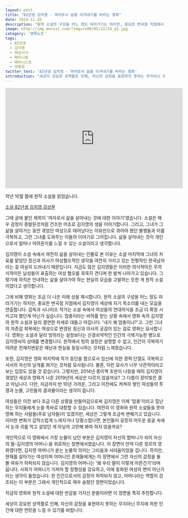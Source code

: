 ```yaml
---
layout: post
title: "82년생 김지영 - 여자로서 삶을 이겨내기를 바라는 영화"
date: 2019-11-26
description: "원작 소설의 구성을 어느 정도 따라가기는 하지만, 중요한 변곡점 지점에서 김지영이 세상에 자기 목소리를 내는 모습을 연출합니다."
image: http://img.movist.com/?img=/x00/05/22/24_p1.jpg
category: '영화노트'
tags: 
  - 82년생
  - 김지영
  - 여성서사
  - 페미니즘
  - 페미니스트
  - 성평등
twitter_text: '82년생 김지영 - 여자로서 삶을 이겨내기를 바라는 영화'
introduction: "세상이 강요한 성역활로 인해, 자신의 감정을 표현하지 못하는 무지아닌 무지에 처한 인간에 대한 연민을 느낄 수 있기를 바랍니다."
---
```


<iframe width="560" height="315" src="https://www.youtube.com/embed/Gz0ZeY1U4vY" frameborder="0" allow="accelerometer; autoplay; encrypted-media; gyroscope; picture-in-picture" allowfullscreen></iframe>

작년 10월 쯤에 원작 소설을 읽었습니다.

[소설 82년생 김지영 감상문](http://red-angel.co.kr/%EB%8F%85%EC%84%9C%EB%85%B8%ED%8A%B8/2018/10/04/kimjiyoung_in_born1982.html)

그때 글에 붙인 제목이 '여자로서 삶을 살아내는 것에 대한 이야기'였습니다. 소설은 매우 감정이 증발된것처럼 건조한 어조로 김지영의 생을 이야기합니다. 그리고, 그녀가 그 삶을 살아가는 동안 겪었던 여성으로 태어났다는 이유만으로 겪어야 했던 불행들과 이를 극복하고, 그런 그녀를 도와주는 이들의 이야기로 그려집니다. 삶을 살아내는 것이 개인으로서 얼마나 어려운지를 느낄 수 있는 소설이라고 생각합니다.

김지영이 소설 속에서 여전히 삶을 살아내는 인물로 본 이유는 소설 마지막에 그녀의 치료를 맡았던 정신과 의사가 여성혐오적인 생각을 여전히 가지고 있는 전형적인 한국남자라는 걸 여실히 드러내기 때문입니다. 지금도 많은 김지영들은 이러한 의식적이든 무의식적이든 남성들이 표출하는 여성 혐오를 묵묵히 견디며 한 발씩 나아가고 있습니다. 그렇기에 아직은 인내하는 삶을 살아가야 하는 현실의 모습을 고발하는 듯한 게 원작 소설이었다고 생각합니다.

그에 비해 영화는 조금 더 나은 미래 상을 제시합니다. 원작 소설의 구성을 어느 정도 따라가기는 하지만, 중요한 변곡점 지점에서 김지영이 세상에 자기 목소리를 내는 모습을 연출합니다. 감독과 시나리오 작가는 소설 속에서 여성들의 연대의식을 조금 더 확장 시키고자 했던게 아닌가 싶습니다. 맘충이라는 비하를 받는 상황 속에서 영화 속의 김지영의 원작 소설과 달리 결연한 자세로 대들고 따집니다. '내가 왜 맘충이냐?'고. 그런 그녀의 자존감 회복에는 여성으로 변경된 정신과 의사의 공감이 있는 걸로 영화는 묘사합니다. 영화는 소설과 달리 빙의라는 설정보다는 신경쇠약적인 인간의 극복가능한 병으로 김지영씨의 상태를 변경합니다. 원작에서 빙의 설정은 설명할 수 없고, 인간이 극복하기 어려운 천재지변같은 재난과 현실을 동일시하는 것처럼 느껴졌습니다. 

또한, 김지영은 영화 마지막에 작가 등단을 함으로서 임신에 의한 경력 단절도 극복하고 서서히 자신의 날개를 펴가는 것처럼 묘사됩니다. 물론, 이런 묘사가 너무 낙관적이라고 보는 입장도 있을 것 같습니다. 그렇지만, 2014년 종이책 초판이 나왔을 때의 김지영이 겪었던 세상과 영화가 나온 2019년의 세상은 다르지 않을까요? 그 다름이 장미빛은 결코 아닙니다. 다만, 지금까지 반 10년 가까운, 그리고 이전에도 켜켜히 쌓인 여성들의 투쟁과 눈물, 고민들의 결과물이라는 생각이 듭니다.

여성들은 이전 보다 조금 다른 상황을 만들어감으로써 김지영은 이제 '맘충'이라고 힐난하는 무리들에게 눈을 똑바로 대항할 수 있습니다. 여전히 이 영화와 원작 소설들을 못마땅해 하는 사람들(주로 남자들)이 있겠지만, 세상은 그렇게 조금씩 변해가고 있습니다. 이러한 변화가 갑작스럽게 느껴지거나 당황스럽다면, 본인들이 굉장히 어두운 동굴 속에서 눈과 귀를 막고 살았던 게 아닐까 고민해 봐야 하지 않을까요?

개인적으로 이 영화에서 가장 눈물이 났던 부분은 김지영이 자신의 할머니가 되어 자신의 딸-김지영의 어머니-을 위로하는 장면에서였습니다. 이 장면이 만약 다른 장르의 영화였다면, 김지영 어머니가 쏟는 눈물의 의미는 그리움과 서러움이었을 겁니다. 하지만, 현재를 살아가는 여성이며 어머니인 존재들에게는 이 장면에서 그런 자신의 감정을 돌 볼 여유가 허락되지 않습니다. 김지영의 어머니는 '왜 우리 딸이 이렇게 아픈건가'라며 웁니다. 사회가 어머니가 가져야 할 정형성을 강요하고, 이에 동화된 여성의 면이 아닌가라는 생각이 들었습니다. 한 인간으로서의 감정이 허락되지 않고, 어머니라는 역할이 강조되는 이 부분은 그래서 개인적으로 매우 슬펐던 장면이었습니다.

작금의 영화와 원작 소설에 대한 반감을 가지신 분들이라면 이 장면을 특히 추천합니다.

세상이 강요한 성역활로 인해, 자신의 감정을 표현하지 못하는 무지아닌 무지에 처한 인간에 대한 연민을 느낄 수 있기를 바랍니다.
